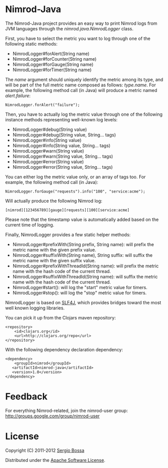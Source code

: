 # Nimrod-Java

The Nimrod-Java project provides an easy way to print Nimrod logs from JVM languages through the _nimrod.java.NimrodLogger_ class.

First, you have to select the metric you want to log through one of the following static methods:

* NimrodLogger#forAlert(String name)
* NimrodLogger#forCounter(String name)
* NimrodLogger#forGauge(String name)
* NimrodLogger#forTimer(String name)

The _name_ argument should uniquely identify the metric among its type, and will be part of the full metric name composed as follows: _type.name_.
For example, the following method call (in Java) will produce a metric named _alert.failure_:

    NimrodLogger.forAlert("failure");

Then, you have to actually log the metric value through one of the following instance methods representing well-known log levels:

* NimrodLogger#debug(String value)
* NimrodLogger#debug(String value, String... tags)
* NimrodLogger#info(String value)
* NimrodLogger#info(String value, String... tags)
* NimrodLogger#warn(String value)
* NimrodLogger#warn(String value, String... tags)
* NimrodLogger#error(String value)
* NimrodLogger#error(String value, String... tags)

You can either log the metric value only, or an array of tags too.
For example, the following method call (in Java):

    NimrodLogger.forGauge("requests").info("100", "service:acme");

Will actually produce the following Nimrod log:

    [nimrod][123456789][gauge][requests][100][service:acme]

Please note that the timestamp value is automatically added based on the current time of logging.

Finally, NimrodLogger provides a few static helper methods:

* NimrodLogger#prefixWith(String prefix, String name): will prefix the metric name with the given prefix value.
* NimrodLogger#suffixWith(String name), String suffix: will suffix the metric name with the given suffix value.
* NimrodLogger#prefixWithThreadId(String name): will prefix the metric name with the hash code of the current thread.
* NimrodLogger#suffixWithThreadId(String name): will suffix the metric name with the hash code of the current thread.
* NimrodLogger#start(): will log the "start" metric value for timers.
* NimrodLogger#stop(): will log the "stop" metric value for timers.

NimrodLogger is based on [SLF4J](http://www.slf4j.org/), which provides bridges toward the most well known logging libraries.

You can pick it up from the Clojars maven repository:

    <repository>
        <id>clojars.org</id>
        <url>http://clojars.org/repo</url>
    </repository>

With the following dependency declaration dependency:

    <dependency>
        <groupId>nimrod</groupId>
       <artifactId>nimrod-java</artifactId>
       <version>1.0</version>
    </dependency>

# Feedback

For everything Nimrod-related, join the nimrod-user group: http://groups.google.com/group/nimrod-user

# License

Copyright (C) 2011-2012 [Sergio Bossa](http://twitter.com/sbtourist)

Distributed under the [Apache Software License](http://www.apache.org/licenses/LICENSE-2.0.html).
